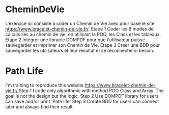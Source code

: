 # CheminDeVie 
L'exercice ici consiste à coder un Chemin de Vie avec pour base le site https://www.bracelet-chemin-de-vie.fr/. 
Etape 1
Coder les 8 modes de calculs liés au chemin de vie, en utilisant la POO, les Class et les tableaux.
Etape 2
Intégrer une librairie DOMPDF pour que l'utilisateur puisse sauvegarder et imprimer son Chemin de Vie.
Etape 3
Creer une BDD pour sauvegarder les utilisateurs et leur résultat et se reconnecter si besoin.

# Path Life 
I'm training to reproduce this website https://www.bracelet-chemin-de-vie.fr/
Step 1
I code only algorithmic with method POO Class and Array. The goal is not the design but the logic.
Step 2
Use DOMPDF library for users can save and/or print 'Path life'
Step 3
Create BDD for users can connect later and always find their result.
